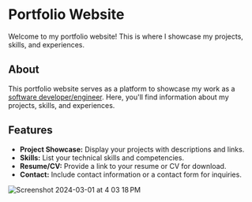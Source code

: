 # Portfolio Website

Welcome to my portfolio website! This is where I showcase my projects, skills, and experiences.

## About

This portfolio website serves as a platform to showcase my work as a [software developer/engineer](). Here, you'll find information about my projects, skills, and experiences.

## Features

- **Project Showcase:** Display your projects with descriptions and links.
- **Skills:** List your technical skills and competencies.
- **Resume/CV:** Provide a link to your resume or CV for download.
- **Contact:** Include contact information or a contact form for inquiries.



![Screenshot 2024-03-01 at 4 03 18 PM](https://github.com/kab0o0m/Portfolio/assets/134916365/5db46537-9c67-400b-bccd-adaa05d1fada)
